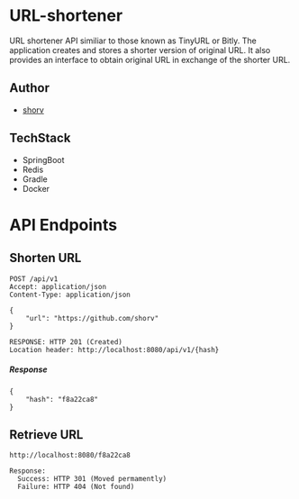 # URL-shortener
URL shortener API similiar to those known as TinyURL or Bitly. The application creates and stores a shorter version of original URL. It also provides an interface to obtain original URL in exchange of the shorter URL.

## Author
- [shorv](https://github.com/shorv)

## TechStack
- SpringBoot
- Redis
- Gradle
- Docker

# API Endpoints

## Shorten URL
```
POST /api/v1
Accept: application/json
Content-Type: application/json

{
    "url": "https://github.com/shorv"
}

RESPONSE: HTTP 201 (Created)
Location header: http://localhost:8080/api/v1/{hash}
```
##### Response
```
{
    "hash": "f8a22ca8"
}
```

## Retrieve URL
```
http://localhost:8080/f8a22ca8

Response:
  Success: HTTP 301 (Moved permamently)
  Failure: HTTP 404 (Not found)
```
